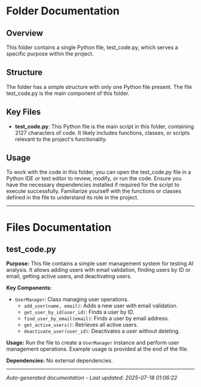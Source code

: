 # Folder Documentation

## Overview
This folder contains a single Python file, test_code.py, which serves a specific purpose within the project.

## Structure
The folder has a simple structure with only one Python file present. The file test_code.py is the main component of this folder.

## Key Files
- **test_code.py**: This Python file is the main script in this folder, containing 2127 characters of code. It likely includes functions, classes, or scripts relevant to the project's functionality.

## Usage
To work with the code in this folder, you can open the test_code.py file in a Python IDE or text editor to review, modify, or run the code. Ensure you have the necessary dependencies installed if required for the script to execute successfully. Familiarize yourself with the functions or classes defined in the file to understand its role in the project.

---

# Files Documentation

## test_code.py

**Purpose:** This file contains a simple user management system for testing AI analysis. It allows adding users with email validation, finding users by ID or email, getting active users, and deactivating users.

**Key Components:**
- `UserManager`: Class managing user operations.
  - `add_user(name, email)`: Adds a new user with email validation.
  - `get_user_by_id(user_id)`: Finds a user by ID.
  - `find_user_by_email(email)`: Finds a user by email address.
  - `get_active_users()`: Retrieves all active users.
  - `deactivate_user(user_id)`: Deactivates a user without deleting.

**Usage:** Run the file to create a `UserManager` instance and perform user management operations. Example usage is provided at the end of the file.

**Dependencies:** No external dependencies.

---
*Auto-generated documentation - Last updated: 2025-07-18 01:06:22*
